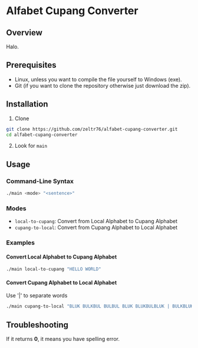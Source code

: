 # Alfabet Cupang Converter

## Overview

Halo.

## Prerequisites

-   Linux, unless you want to compile the file yourself to Windows (exe).
-   Git (if you want to clone the repository otherwise just download the zip).

## Installation

1. Clone

```bash
git clone https://github.com/zeltr76/alfabet-cupang-converter.git
cd alfabet-cupang-converter
```

2. Look for `main`

## Usage

### Command-Line Syntax

```bash
./main <mode> "<sentence>"
```

### Modes

-   `local-to-cupang`: Convert from Local Alphabet to Cupang Alphabet
-   `cupang-to-local`: Convert from Cupang Alphabet to Local Alphabet

### Examples

#### Convert Local Alphabet to Cupang Alphabet

```bash
./main local-to-cupang "HELLO WORLD"
```

#### Convert Cupang Alphabet to Local Alphabet

Use '|' to separate words

```bash
./main cupang-to-local "BLUK BULKBUL BULBUL BLUK BLUKBULBLUK | BULKBLUK BLUK BUL BLUK BLUBBUL"
```

## Troubleshooting

If it returns **0**, it means you have spelling error.